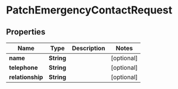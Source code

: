 

# PatchEmergencyContactRequest


## Properties

| Name | Type | Description | Notes |
|------------ | ------------- | ------------- | -------------|
|**name** | **String** |  |  [optional] |
|**telephone** | **String** |  |  [optional] |
|**relationship** | **String** |  |  [optional] |



